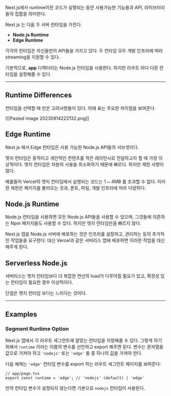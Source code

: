 Next.js에서 runtime이란 코드가 실행되는 동안 사용가능한 기능들과 API, 라이브러리들의 집합을 의미한다.

Next.js 는 다음 두 서버 런타임을 가진다.

- **Node.js Runtime**
- **Edge Runtime**

각각의 런타임은 자신들만의 API들을 가지고 있다. 두 런타임 모두 개발 인프라에 따라 streaming을 지원할 수 있다.

기본적으로, **app** 디렉터리는 Node.js 런타임을 사용한다. 하지만 라우트 마다 다른 런타임을 설정해줄 수 있다.

---

## Runtime Differences

런타임을 선택할 때 만은 고려사항들이 있다. 아래 표는 주요한 차이점을 보여준다.

![[Pasted image 20230914222132.png]]

## Edge Runtime

Next.js 에서 Edge 런타임은 사용 가능한 Node.js API들의 서브셋이다.

엣지 런타임은 동적이고 개인적인 컨텐츠를 적은 레이턴시로 전달하고자 할 때 가장 이상적이다. 엣지 런타임은 자원의 사용을 최소화하기 때문에 빠르다. 하지만 제한 사항이 많다.

예를들어 Vercel의 엣지 런타임에서 실행되는 코드는 1 ~ 4MB 를 초과할 수 없다. 이러한 제한은 패키지를 불러오는 것과, 폰트, 파일, 개발 인프라에 따라 다양하다.

## Node.js Runtime

Node.js 런타임을 사용하면 모든 Node.js API들을 사용할 수 있으며, 그것들에 의존하는 Npm 패키지들도 사용할 수 있다. 하지만 엣지 런타임만큼 빠르지 않다.

Next.js 앱을 Node.js 서버에 배포하는 것은 인프라를 설정하고, 관리하는 등의 추가적인 작업들을 요구한다. 대신 Vercel과 같은 서버리스 앱에 배포하면 이러한 작업을 대신해주게 된다.

## Serverless Node.js

서버리스는 엣지 런타임보다 더 복잡한 연산의 load가 다루어질 필요가 있고, 확장성 있는 런타임이 필요한 경우 이상적이다.

단점은 엣지 런타임 보다는 느리다는 것이다.

---

## Examples

### Segment Runtime Option

Next.js 앱에서 각 라우트 세그먼트에 알맞는 런타임을 지정해줄 수 있다. 그렇게 하기 위해서 `runtime` 이라는 이름의 변수를 선언하고 export 해주면 된다. 변수는 문자열을 값으로 가져야 하고 `'nodejs'` 또는 `'edge'` 둘 중 하나의 값을 가져야 한다.

다음 예제는 `'edge'` 런타임 변수를 export 하는 라우트 세그먼트 페이지를 보여준다:

```tsx
// app/page.tsx
export const runtime = 'edge'; // 'nodejs' (default) | 'edge'
```

만약 런타임 변수가 설정되지 않는다면 기본으로 `nodejs` 런타임이 사용된다.